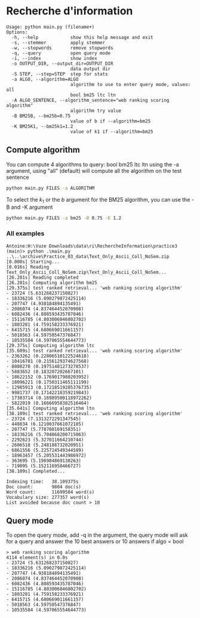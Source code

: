 # Recherche d'information

```
Usage: python main.py (filename+)
Options:
  -h, --help            show this help message and exit
  -s, --stemmer         apply stemmer
  -w, --stopwords       remove stopwords
  -q, --query           open query mode
  -i, --index           show index
  -o OUTPUT_DIR, --output_dir=OUTPUT_DIR
                        data output dir
  -S STEP, --step=STEP  step for stats
  -a ALGO, --algorithm=ALGO
                        algorithm to use to enter query mode, values: all
                        bool bm25 ltc ltn
  -A ALGO_SENTENCE, --algorithm_sentence="web ranking scoring algorithm"
                        algorithm try value
  -B BM25B, --bm25b=0.75
                        value of b if --algorithm=bm25
  -K BM25K1, --bm25k1=1.2
                        value of k1 if --algorithm=bm25
```

## Compute algorithm

You can compute 4 algorithms to query: bool bm25 ltc ltn using the -a argument, using "all" (default) will compute all the algorithm
on the test sentence

```bash
python main.py FILES -a ALGORITHM
```

To select the $k_1$ or the $b$ argument for the BM25 algorithm, you can use the -B and -K argument

```bash
python main.py FILES -a bm25 -B 0.75 -K 1.2
```

### All examples

```
Antoine:H:\Vuze Downloads\data\ri\RechercheInformation\practice3 (main)> python .\main.py ..\..\archive\Practice_03_data\Text_Only_Ascii_Coll_NoSem.zip
[0.000s] Starting...
[0.016s] Reading Text_Only_Ascii_Coll_NoSem.zip\Text_Only_Ascii_Coll_NoSem...
[26.281s] Reading completed
[26.281s] Computing algorithm bm25
[29.375s] test ranked retrieval... 'web ranking scoring algorithm'
- 23724 (5.631268237150827)
- 18336216 (5.090279872425114)
- 207747 (4.938184894135491)
- 2086074 (4.837464452070908)
- 6082436 (4.808593435787046)
- 15116785 (4.803006846802702)
- 1803281 (4.759158233376921)
- 6415715 (4.680669011661157)
- 5018563 (4.59750547376847)
- 10535584 (4.597065554644773)
[29.375s] Computing algorithm ltc
[35.609s] test ranked retrieval... 'web ranking scoring algorithm'
- 2363262 (0.22806510122524618)
- 10416781 (0.2156129374627568)
- 8080270 (0.19751481273278537)
- 5883652 (0.183207202667101)
- 18622152 (0.1769017980203952)
- 18096221 (0.1750311465111199)
- 12985913 (0.17218519285376735)
- 9981737 (0.17142218359219843)
- 17303714 (0.16989500118972262)
- 5822019 (0.16666958382516464)
[35.641s] Computing algorithm ltn
[38.109s] test ranked retrieval... 'web ranking scoring algorithm'
- 23724 (7.1313272291347545)
- 448834 (6.1210037661072185)
- 207747 (5.778708169158351)
- 18336216 (5.704868200715063)
- 2292623 (5.327011664210744)
- 2606518 (5.248188732020951)
- 6861556 (5.225724549344589)
- 18963457 (5.205531443986972)
- 363695 (5.196984869130263)
- 719095 (5.152116958466727)
[38.109s] Completed...

Indexing time:   38.109375s
Doc count:       9804 doc(s)
Word count:      11699504 word(s)
Vocabulary size: 277357 word(s)
List avoided because doc count > 10
```

## Query mode

To open the query mode, add -q in the argument, the query mode will ask for a query and answer the 10 best
answers or 10 answers if algo = bool

```
> web ranking scoring algorithm
4114 element(s) in 0.0s
- 23724 (5.631268237150827)
- 18336216 (5.090279872425114)
- 207747 (4.938184894135491)
- 2086074 (4.837464452070908)
- 6082436 (4.808593435787046)
- 15116785 (4.803006846802702)
- 1803281 (4.759158233376921)
- 6415715 (4.680669011661157)
- 5018563 (4.59750547376847)
- 10535584 (4.597065554644773)
```

